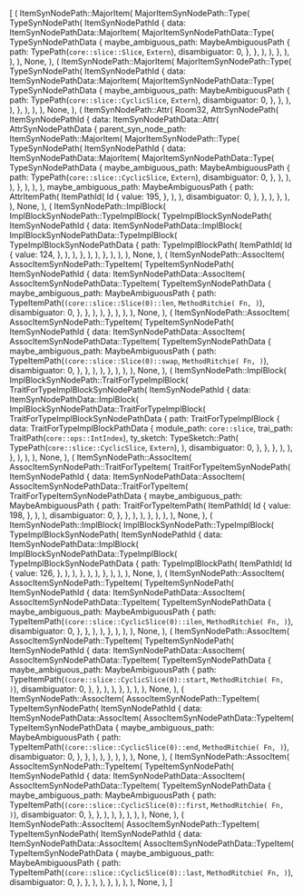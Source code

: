 [
    (
        ItemSynNodePath::MajorItem(
            MajorItemSynNodePath::Type(
                TypeSynNodePath(
                    ItemSynNodePathId {
                        data: ItemSynNodePathData::MajorItem(
                            MajorItemSynNodePathData::Type(
                                TypeSynNodePathData {
                                    maybe_ambiguous_path: MaybeAmbiguousPath {
                                        path: TypePath(`core::slice::Slice`, `Extern`),
                                        disambiguator: 0,
                                    },
                                },
                            ),
                        ),
                    },
                ),
            ),
        ),
        None,
    ),
    (
        ItemSynNodePath::MajorItem(
            MajorItemSynNodePath::Type(
                TypeSynNodePath(
                    ItemSynNodePathId {
                        data: ItemSynNodePathData::MajorItem(
                            MajorItemSynNodePathData::Type(
                                TypeSynNodePathData {
                                    maybe_ambiguous_path: MaybeAmbiguousPath {
                                        path: TypePath(`core::slice::CyclicSlice`, `Extern`),
                                        disambiguator: 0,
                                    },
                                },
                            ),
                        ),
                    },
                ),
            ),
        ),
        None,
    ),
    (
        ItemSynNodePath::Attr(
            Room32,
            AttrSynNodePath(
                ItemSynNodePathId {
                    data: ItemSynNodePathData::Attr(
                        AttrSynNodePathData {
                            parent_syn_node_path: ItemSynNodePath::MajorItem(
                                MajorItemSynNodePath::Type(
                                    TypeSynNodePath(
                                        ItemSynNodePathId {
                                            data: ItemSynNodePathData::MajorItem(
                                                MajorItemSynNodePathData::Type(
                                                    TypeSynNodePathData {
                                                        maybe_ambiguous_path: MaybeAmbiguousPath {
                                                            path: TypePath(`core::slice::CyclicSlice`, `Extern`),
                                                            disambiguator: 0,
                                                        },
                                                    },
                                                ),
                                            ),
                                        },
                                    ),
                                ),
                            ),
                            maybe_ambiguous_path: MaybeAmbiguousPath {
                                path: AttrItemPath(
                                    ItemPathId(
                                        Id {
                                            value: 195,
                                        },
                                    ),
                                ),
                                disambiguator: 0,
                            },
                        },
                    ),
                },
            ),
        ),
        None,
    ),
    (
        ItemSynNodePath::ImplBlock(
            ImplBlockSynNodePath::TypeImplBlock(
                TypeImplBlockSynNodePath(
                    ItemSynNodePathId {
                        data: ItemSynNodePathData::ImplBlock(
                            ImplBlockSynNodePathData::TypeImplBlock(
                                TypeImplBlockSynNodePathData {
                                    path: TypeImplBlockPath(
                                        ItemPathId(
                                            Id {
                                                value: 124,
                                            },
                                        ),
                                    ),
                                },
                            ),
                        ),
                    },
                ),
            ),
        ),
        None,
    ),
    (
        ItemSynNodePath::AssocItem(
            AssocItemSynNodePath::TypeItem(
                TypeItemSynNodePath(
                    ItemSynNodePathId {
                        data: ItemSynNodePathData::AssocItem(
                            AssocItemSynNodePathData::TypeItem(
                                TypeItemSynNodePathData {
                                    maybe_ambiguous_path: MaybeAmbiguousPath {
                                        path: TypeItemPath(`(core::slice::Slice(0)::len`, `MethodRitchie(
                                            Fn,
                                        )`),
                                        disambiguator: 0,
                                    },
                                },
                            ),
                        ),
                    },
                ),
            ),
        ),
        None,
    ),
    (
        ItemSynNodePath::AssocItem(
            AssocItemSynNodePath::TypeItem(
                TypeItemSynNodePath(
                    ItemSynNodePathId {
                        data: ItemSynNodePathData::AssocItem(
                            AssocItemSynNodePathData::TypeItem(
                                TypeItemSynNodePathData {
                                    maybe_ambiguous_path: MaybeAmbiguousPath {
                                        path: TypeItemPath(`(core::slice::Slice(0)::swap`, `MethodRitchie(
                                            Fn,
                                        )`),
                                        disambiguator: 0,
                                    },
                                },
                            ),
                        ),
                    },
                ),
            ),
        ),
        None,
    ),
    (
        ItemSynNodePath::ImplBlock(
            ImplBlockSynNodePath::TraitForTypeImplBlock(
                TraitForTypeImplBlockSynNodePath(
                    ItemSynNodePathId {
                        data: ItemSynNodePathData::ImplBlock(
                            ImplBlockSynNodePathData::TraitForTypeImplBlock(
                                TraitForTypeImplBlockSynNodePathData {
                                    path: TraitForTypeImplBlock {
                                        data: TraitForTypeImplBlockPathData {
                                            module_path: `core::slice`,
                                            trai_path: TraitPath(`core::ops::IntIndex`),
                                            ty_sketch: TypeSketch::Path(
                                                TypePath(`core::slice::CyclicSlice`, `Extern`),
                                            ),
                                            disambiguator: 0,
                                        },
                                    },
                                },
                            ),
                        ),
                    },
                ),
            ),
        ),
        None,
    ),
    (
        ItemSynNodePath::AssocItem(
            AssocItemSynNodePath::TraitForTypeItem(
                TraitForTypeItemSynNodePath(
                    ItemSynNodePathId {
                        data: ItemSynNodePathData::AssocItem(
                            AssocItemSynNodePathData::TraitForTypeItem(
                                TraitForTypeItemSynNodePathData {
                                    maybe_ambiguous_path: MaybeAmbiguousPath {
                                        path: TraitForTypeItemPath(
                                            ItemPathId(
                                                Id {
                                                    value: 198,
                                                },
                                            ),
                                        ),
                                        disambiguator: 0,
                                    },
                                },
                            ),
                        ),
                    },
                ),
            ),
        ),
        None,
    ),
    (
        ItemSynNodePath::ImplBlock(
            ImplBlockSynNodePath::TypeImplBlock(
                TypeImplBlockSynNodePath(
                    ItemSynNodePathId {
                        data: ItemSynNodePathData::ImplBlock(
                            ImplBlockSynNodePathData::TypeImplBlock(
                                TypeImplBlockSynNodePathData {
                                    path: TypeImplBlockPath(
                                        ItemPathId(
                                            Id {
                                                value: 126,
                                            },
                                        ),
                                    ),
                                },
                            ),
                        ),
                    },
                ),
            ),
        ),
        None,
    ),
    (
        ItemSynNodePath::AssocItem(
            AssocItemSynNodePath::TypeItem(
                TypeItemSynNodePath(
                    ItemSynNodePathId {
                        data: ItemSynNodePathData::AssocItem(
                            AssocItemSynNodePathData::TypeItem(
                                TypeItemSynNodePathData {
                                    maybe_ambiguous_path: MaybeAmbiguousPath {
                                        path: TypeItemPath(`(core::slice::CyclicSlice(0)::ilen`, `MethodRitchie(
                                            Fn,
                                        )`),
                                        disambiguator: 0,
                                    },
                                },
                            ),
                        ),
                    },
                ),
            ),
        ),
        None,
    ),
    (
        ItemSynNodePath::AssocItem(
            AssocItemSynNodePath::TypeItem(
                TypeItemSynNodePath(
                    ItemSynNodePathId {
                        data: ItemSynNodePathData::AssocItem(
                            AssocItemSynNodePathData::TypeItem(
                                TypeItemSynNodePathData {
                                    maybe_ambiguous_path: MaybeAmbiguousPath {
                                        path: TypeItemPath(`(core::slice::CyclicSlice(0)::start`, `MethodRitchie(
                                            Fn,
                                        )`),
                                        disambiguator: 0,
                                    },
                                },
                            ),
                        ),
                    },
                ),
            ),
        ),
        None,
    ),
    (
        ItemSynNodePath::AssocItem(
            AssocItemSynNodePath::TypeItem(
                TypeItemSynNodePath(
                    ItemSynNodePathId {
                        data: ItemSynNodePathData::AssocItem(
                            AssocItemSynNodePathData::TypeItem(
                                TypeItemSynNodePathData {
                                    maybe_ambiguous_path: MaybeAmbiguousPath {
                                        path: TypeItemPath(`(core::slice::CyclicSlice(0)::end`, `MethodRitchie(
                                            Fn,
                                        )`),
                                        disambiguator: 0,
                                    },
                                },
                            ),
                        ),
                    },
                ),
            ),
        ),
        None,
    ),
    (
        ItemSynNodePath::AssocItem(
            AssocItemSynNodePath::TypeItem(
                TypeItemSynNodePath(
                    ItemSynNodePathId {
                        data: ItemSynNodePathData::AssocItem(
                            AssocItemSynNodePathData::TypeItem(
                                TypeItemSynNodePathData {
                                    maybe_ambiguous_path: MaybeAmbiguousPath {
                                        path: TypeItemPath(`(core::slice::CyclicSlice(0)::first`, `MethodRitchie(
                                            Fn,
                                        )`),
                                        disambiguator: 0,
                                    },
                                },
                            ),
                        ),
                    },
                ),
            ),
        ),
        None,
    ),
    (
        ItemSynNodePath::AssocItem(
            AssocItemSynNodePath::TypeItem(
                TypeItemSynNodePath(
                    ItemSynNodePathId {
                        data: ItemSynNodePathData::AssocItem(
                            AssocItemSynNodePathData::TypeItem(
                                TypeItemSynNodePathData {
                                    maybe_ambiguous_path: MaybeAmbiguousPath {
                                        path: TypeItemPath(`(core::slice::CyclicSlice(0)::last`, `MethodRitchie(
                                            Fn,
                                        )`),
                                        disambiguator: 0,
                                    },
                                },
                            ),
                        ),
                    },
                ),
            ),
        ),
        None,
    ),
]